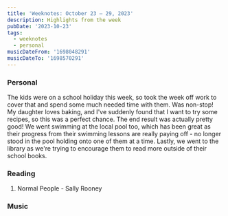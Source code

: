 ```yaml
---
title: 'Weeknotes: October 23 – 29, 2023'
description: Highlights from the week
pubDate: '2023-10-23'
tags:
  - weeknotes
  - personal
musicDateFrom: '1698048291'
musicDateTo: '1698570291'
---
```


### Personal

The kids were on a school holiday this week, so took the week off work to cover that and spend some much needed time with them. Was non-stop! My daughter loves baking, and I've suddenly found that I want to try some recipes, so this was a perfect chance. The end result was actually pretty good! We went swimming at the local pool too, which has been great as their progress from their swimming lessons are really paying off - no longer stood in the pool holding onto one of them at a time. Lastly, we went to the library as we're trying to encourage them to read more outside of their school books.

### Reading

1. Normal People - Sally Rooney

### Music

<!-- <div class="music-grid">
  {% set results = musicDateFrom | apiCall(musicDateTo) %}
  {% for album in results %}
    <a href="{{ album.url }}"><img height="174" width="174" src="{{ album.art }}" loading="lazy" /></a>
  {% endfor %}
</div> -->
